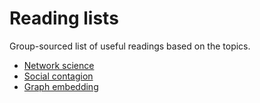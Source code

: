 # Reading lists

Group-sourced list of useful readings based on the topics. 

- [Network science](network_science.md)
- [Social contagion](social_contagion.md)
- [Graph embedding](graph_embedding.md)
